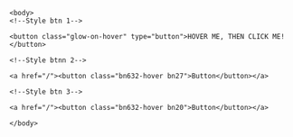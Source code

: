 <!DOCTYPE html>
<html lang="en">
    <head>
        <meta charset="UTF-8">
        <meta http-equiv="X-UA-Compatible" content="IE=edge">
        <meta name="viewport" content="width=device-width, initial-scale=1.0">
        <link rel="stylesheet" href="./assets/css/bootstrap.min.css">
        <link rel="stylesheet" href="./assets/css/border.css">
        <script src="./assets/scripts/bootstrap.bundle.min.js" defer></script>
        <title>Porte Folio</title>
    </head>

    <body>
    <!--Style btn 1-->    

    <button class="glow-on-hover" type="button">HOVER ME, THEN CLICK ME!</button>

    <!--Style btnn 2-->

    <a href="/"><button class="bn632-hover bn27">Button</button></a>

    <!--Style btn 3-->

    <a href="/"><button class="bn632-hover bn20">Button</button></a>

    </body>
</html>